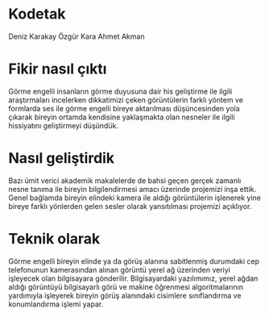 # Kodetak
Deniz Karakay Özgür Kara Ahmet Akman

# Fikir nasıl çıktı
Görme engelli insanların görme duyusuna dair his geliştirme ile ilgili araştırmaları incelerken dikkatimizi çeken görüntülerin farklı yöntem ve formlarda ses ile görme engelli bireye aktarılması düşüncesinden yola çıkarak bireyin ortamda kendisine yaklaşmakta olan nesneler ile ilgili hissiyatını geliştirmeyi düşündük. 

# Nasıl geliştirdik
Bazı ümit verici akademik makalelerde de bahsi geçen gerçek zamanlı nesne tanıma ile bireyin bilgilendirmesi amacı üzerinde projemizi inşa ettik. Genel bağlamda bireyin elindeki kamera ile aldığı görüntülerin işlenerek yine bireye farklı yönlerden gelen sesler olarak yansıtılması projemizi açıklıyor.
# Teknik olarak
Görme engelli bireyin elinde ya da görüş alanına sabitlenmiş durumdaki cep telefonunun kamerasından alınan görüntü yerel ağ üzerinden veriyi işleyecek olan bilgisayara gönderilir. Bilgisayardaki yazılımımız, yerel ağdan aldığı görüntüyü bilgisayarlı görü ve makine öğrenmesi algoritmalarının yardımıyla işleyerek bireyin görüş alanındaki cisimlere sınıflandırma ve konumlandırma işlemi yapar.
